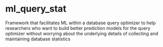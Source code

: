 ml_query_stat
=============

Framework that facilitates ML within a database query optimizer to help researchers who want to build better prediction models for the query optimizer without worrying about the underlying details of collecting and maintaining database statistics
